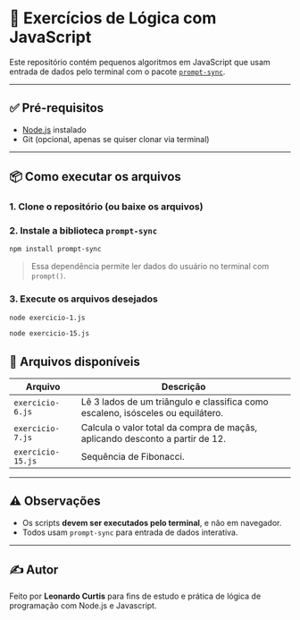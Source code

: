 # 🧠 Exercícios de Lógica com JavaScript

Este repositório contém pequenos algoritmos em JavaScript que usam entrada de dados pelo terminal com o pacote [`prompt-sync`](https://www.npmjs.com/package/prompt-sync).

---

## ✅ Pré-requisitos

- [Node.js](https://nodejs.org/) instalado
- Git (opcional, apenas se quiser clonar via terminal)

---

## 📦 Como executar os arquivos

### 1. Clone o repositório (ou baixe os arquivos)

### 2. Instale a biblioteca `prompt-sync`

```bash
npm install prompt-sync
```

> Essa dependência permite ler dados do usuário no terminal com `prompt()`.

### 3. Execute os arquivos desejados

```bash
node exercicio-1.js
```

```bash
node exercicio-15.js
```

## 📂 Arquivos disponíveis

| Arquivo               | Descrição                                                                       |
|-----------------------|---------------------------------------------------------------------------------|
| `exercicio-6.js`      | Lê 3 lados de um triângulo e classifica como escaleno, isósceles ou equilátero. |
| `exercicio-7.js`      | Calcula o valor total da compra de maçãs, aplicando desconto a partir de 12.    |
| `exercicio-15.js`     | Sequência de Fibonacci.                                                         |

---

## ⚠️ Observações

- Os scripts **devem ser executados pelo terminal**, e não em navegador.
- Todos usam `prompt-sync` para entrada de dados interativa.

---

## ✍️ Autor

Feito por **Leonardo Curtis** para fins de estudo e prática de lógica de programação com Node.js e Javascript.
```
